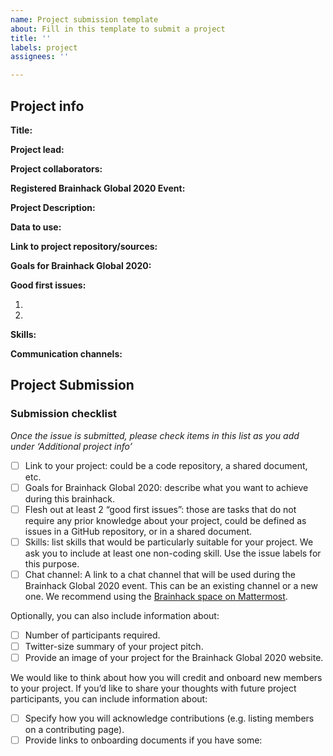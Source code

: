 ```yaml
---
name: Project submission template
about: Fill in this template to submit a project
title: ''
labels: project
assignees: ''

---
```


<!-- Guidelines

We are very excited to meet you at Brainhack Global 2020 🎉. To submit a project, you need to be an attendee to one of the Brainhack Global 2020 events listed on the [Brainhack Global 2020 webpage](https://brainhack.org/global2020/events/). Please, register for the event that is most suitable to your location, time zone, interest, and/or project prior to submitting one. Thank you!

We have prepared a checklist to help with your project submission. Here is how to proceed:

Before filling in any part please check items in the checklist below as you go through them.
Once you are done (at least all 'required' items must be provided), please delete the "Guidelines" section, submit your issue and add a comment saying 'Hi @Brainhack-Global/project-monitors: my project is ready!'
Thank you!

After the issue is submitted, we will assign a 'project monitor' from the event location that you are registered with to review your submission. Once the submission is approved by the 'project monitor', they will add the label 'Project is ready' and it will appear on [Brainhack Global 2020 Projects](https://brainhack.org/global2020/projects) page with a separate project dedicated webpage. 

Note that you can always update your issue which will also change your page on the website accordingly.

If at any time you need help from us or anything is unclear, please add a comment and ping your project monitor. Our team is here to help! -->

## Project info

**Title:**
<!-- Add a title that reflects what the code (or content) will do in a way that makes sense to newcomers who want to contribute to your project. -->

**Project lead:**
<!-- Add full name (and Twitter and Mattermost handle if possible) of the contact person. -->

**Project collaborators:**
<!-- Add full names (and Twitter handles if possible) of any person contributing to the project. Try to follow the [all-contributors specification](https://github.com/all-contributors/all-contributors). Contributions of any kind are welcome! -->

**Registered Brainhack Global 2020 Event:**
<!-- Specify the city and country of the Brainhack Global 2020 event that you
registered for. If your local event has a special name or topic (e.g. Brainhack
London - Clinical Nuroanatomy), please do specify that as well to help us
distinguish between potential events in the same city. -->

**Project Description:**
<!-- Add a brief description of the project. Try to include all the relevant information to answer the following questions:
What are you doing, for who, and why;
What makes your project special and exciting;
A short example;
How to get started;
Where to find key resources; -->

**Data to use:**
<!-- If your project uses data, add a short description of the data and a link to its source. -->

**Link to project repository/sources:**
<!-- Add a link to the project’s GitHub repo or website. -->

**Goals for Brainhack Global 2020:**
<!-- Add a list of milestones or deliverables that you expect to achieve during the event. Try to provide goals of varying complexity for contributors with different sets of skills. -->

**Good first issues:**
<!-- Add a list of tasks to help new contributors find easy gateways into open source projects. -->

1.
2.

**Skills:**
<!-- Add a list of skills needed to contribute to this project. Try to think of both coding and non-coding skills. You can provide predefined skill levels, but it’s better if you give concrete examples of the type of task contributors will be facing. Please make sure you create equal opportunties to accomodate the newcomers in your project to learn from each other and share the experiences. -->

**Communication channels:**
<!-- Add links to chat channels in Slack or Mattermost -->


<!-- [ ] Video channel: Please write here the communication channel (Zoom, Jitsi, Twitch or any other platform) you will be using to work collaboratively however please keep them as commented to avoid any public sharing. Once you set up your project Mattermost communication channel, make sure you write the link of the video channel at the header of the Mattermost channel for your attendees to know --> 

## Project Submission

### Submission checklist

*Once the issue is submitted, please check items in this list as you add under ‘Additional project info’*

- [ ] Link to your project: could be a code repository, a shared document, etc.
- [ ] Goals for Brainhack Global 2020: describe what you want to achieve during this brainhack.
- [ ] Flesh out at least 2 “good first issues”: those are tasks that do not require any prior knowledge about your project, could be defined as issues in a GitHub repository, or in a shared document.
- [ ] Skills: list skills that would be particularly suitable for your project. We ask you to include at least one non-coding skill. Use the issue labels for this purpose.
- [ ] Chat channel: A link to a chat channel that will be used during the Brainhack Global 2020 event. This can be an existing channel or a new one. We recommend using the [Brainhack space on Mattermost](https://mattermost.brainhack.org/).
<!-- [ ] Video channel: A link to a video channel that will be used during the Brainhack Global 2020 Brainhack. This can be an existing channel or a new one. For instance a [Jitsi meet room](https://meet.jit.si/). **Please, do not make the video channel public in here**: post a message in your chat channel and pin it so that it remains private, you do not get undesired content, and contributors can still have access to it..-->

Optionally, you can also include information about:

- [ ] Number of participants required.
- [ ] Twitter-size summary of your project pitch.
- [ ] Provide an image of your project for the Brainhack Global 2020 website. 
<!-- You can put an image anywhere in this issue and it will be used in to build your project page on the website. -->

We would like to think about how you will credit and onboard new members to your project. If you’d like to share your thoughts with future project participants, you can include information about:

- [ ] Specify how you will acknowledge contributions (e.g. listing members on a contributing page).
- [ ] Provide links to onboarding documents if you have some:
